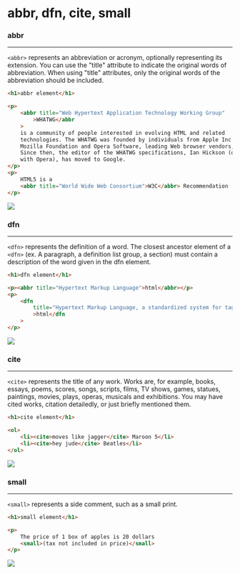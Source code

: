 # abbr, dfn, cite, small

### abbr

<hr>

`<abbr>` represents an abbreviation or acronym, optionally representing its extension. You can use the "title" attribute to indicate the original words of abbreviation. When using "title" attributes, only the original words of the abbreviation should be included.

```html
<h1>abbr element</h1>

<p>
    <abbr title="Web Hypertext Application Technology Working Group"
        >WHATWG</abbr
    >
    is a community of people interested in evolving HTML and related
    technologies. The WHATWG was founded by individuals from Apple Inc., the
    Mozilla Foundation and Opera Software, leading Web browser vendors, in 2004.
    Since then, the editor of the WHATWG specifications, Ian Hickson (originally
    with Opera), has moved to Google.
</p>
<p>
    HTML5 is a
    <abbr title="World Wide Web Consortium">W3C</abbr> Recommendation
</p>
```

<img src="https://i.postimg.cc/QdJqxxc9/abbr.png">

### dfn

<hr>

`<dfn>` represents the definition of a word. The closest ancestor element of a `<dfn>` (ex. A paragraph, a definition list group, a section) must contain a description of the word given in the dfn element.

```html
<h1>dfn element</h1>

<p><abbr title="Hypertext Markup Language">html</abbr></p>
<p>
    <dfn
        title="Hypertext Markup Language, a standardized system for taggintext files to achieve font, color, graphic, and hyperlink effects oWorld Wide Web pages."
        >html</dfn
    >
</p>
```

<img src="https://i.postimg.cc/0ykwnGJj/dfn.png">

### cite

<hr>

`<cite>` represents the title of any work. Works are, for example, books, essays, poems, scores, songs, scripts, films, TV shows, games, statues, paintings, movies, plays, operas, musicals and exhibitions. You may have cited works, citation detailedly, or just briefly mentioned them.

```html
<h1>cite element</h1>

<ol>
    <li><cite>moves like jagger</cite> Maroon 5</li>
    <li><cite>hey jude</cite> Beatles</li>
</ol>
```

<img src="https://i.postimg.cc/hPFwXvQp/cite.png">

### small

<hr>

`<small>` represents a side comment, such as a small print.

```html
<h1>small element</h1>

<p>
    The price of 1 box of apples is 20 dollars
    <small>(tax not included in price)</small>
</p>
```

<img src="https://i.postimg.cc/xTxzsJGP/small.png">
